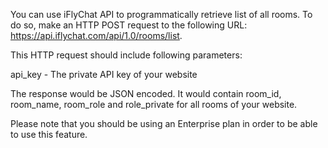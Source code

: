 You can use iFlyChat API to programmatically retrieve list of all rooms. To do so, make an HTTP POST request to the following URL: https://api.iflychat.com/api/1.0/rooms/list.

 

This HTTP request should include following parameters:

 

api_key - The private API key of your website  
 

The response would be JSON encoded. It would contain room_id, room_name, room_role and role_private for all rooms of your website.

Please note that you should be using an Enterprise plan in order to be able to use this feature.
